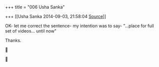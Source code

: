+++
title = "006 Usha Sanka"

+++
[[Usha Sanka	2014-09-03, 21:58:04 [Source](https://groups.google.com/g/samskrita/c/etxr84AWXJU)]]



OK- let me correct the sentence- my intention was to say- "...place for full set of videos... until now"

Thanks.





